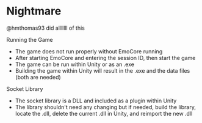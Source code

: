 # Nightmare
@hmthomas93 did alllllll of this

Running the Game
- The game does not run properly without EmoCore running
- After starting EmoCore and entering the session ID, then start the game
- The game can be run within Unity or as an .exe
- Building the game within Unity will result in the .exe and the data files (both are needed)

Socket Library
- The socket library is a DLL and included as a plugin within Unity
- The library shouldn't need any changing but if needed, build the library, locate the .dll, delete the current .dll in Unity, and reimport the new .dll
